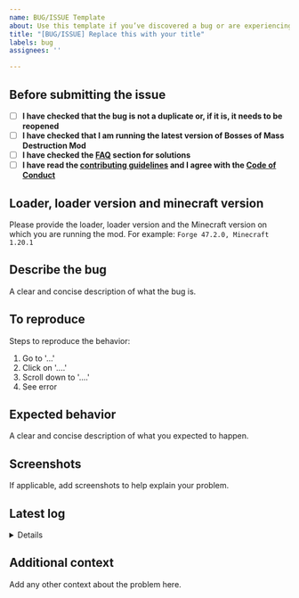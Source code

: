```yaml
---
name: BUG/ISSUE Template
about: Use this template if you’ve discovered a bug or are experiencing an issue.
title: "[BUG/ISSUE] Replace this with your title"
labels: bug
assignees: ''

---
```


## Before submitting the issue

- [ ] **I have checked that the bug is not a duplicate or, if it is, it needs to be reopened**
- [ ] **I have checked that I am running the latest version of Bosses of Mass Destruction Mod**
- [ ] **I have checked the [FAQ](https://github.com/CERBON-MODS/Bosses-of-Mass-Destruction-FORGE/blob/master/FAQ.md) section for solutions**
- [ ] **I have read the [contributing guidelines](https://github.com/CERBON-MODS/Bosses-of-Mass-Destruction-FORGE/blob/master/CONTRIBUTING.md#issues) and I agree with the [Code of Conduct](https://github.com/CERBON-MODS/Bosses-of-Mass-Destruction-FORGE/blob/master/CODE_OF_CONDUCT.md)**

## Loader, loader version and minecraft version
Please provide the loader, loader version and the Minecraft version on which you are running the mod. For example: `Forge 47.2.0, Minecraft 1.20.1`

## Describe the bug
A clear and concise description of what the bug is.

## To reproduce
Steps to reproduce the behavior:
1. Go to '...'
2. Click on '....'
3. Scroll down to '....'
4. See error

## Expected behavior
A clear and concise description of what you expected to happen.

## Screenshots
If applicable, add screenshots to help explain your problem.

## Latest log

<details>

```
Please paste the latest log here. You can find it by opening the folder where Minecraft is installed, searching for the "logs" folder, opening the "latest.log" file, and copying its content. 
```

</details>

## Additional context
Add any other context about the problem here.
